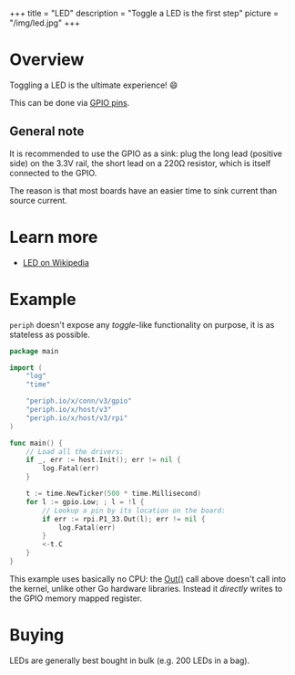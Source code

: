 +++
title = "LED"
description = "Toggle a LED is the first step"
picture = "/img/led.jpg"
+++

# Overview

Toggling a LED is the ultimate experience! 😄

This can be done via [GPIO pins](/device/gpio/).

## General note

It is recommended to use the GPIO as a sink: plug the long lead (positive side)
on the 3.3V rail, the short lead on a 220Ω resistor, which is itself connected
to the GPIO.

The reason is that most boards have an easier time to sink current than source
current.


# Learn more

- [LED on Wikipedia](https://en.wikipedia.org/wiki/Light-emitting_diode)


# Example

`periph` doesn't expose any _toggle_-like functionality on purpose, it is as
stateless as possible.

```go
package main

import (
    "log"
    "time"

    "periph.io/x/conn/v3/gpio"
    "periph.io/x/host/v3"
    "periph.io/x/host/v3/rpi"
)

func main() {
    // Load all the drivers:
    if _, err := host.Init(); err != nil {
        log.Fatal(err)
    }

    t := time.NewTicker(500 * time.Millisecond)
    for l := gpio.Low; ; l = !l {
        // Lookup a pin by its location on the board:
        if err := rpi.P1_33.Out(l); err != nil {
            log.Fatal(err)
        }
        <-t.C
    }
}
```

This example uses basically no CPU: the
[Out()](https://godoc.org/periph.io/x/conn/v3/gpio#PinOut) call above
doesn't call into the kernel, unlike other Go hardware libraries. Instead it
*directly* writes to the GPIO memory mapped register.


# Buying

LEDs are generally best bought in bulk (e.g. 200 LEDs in a bag).
